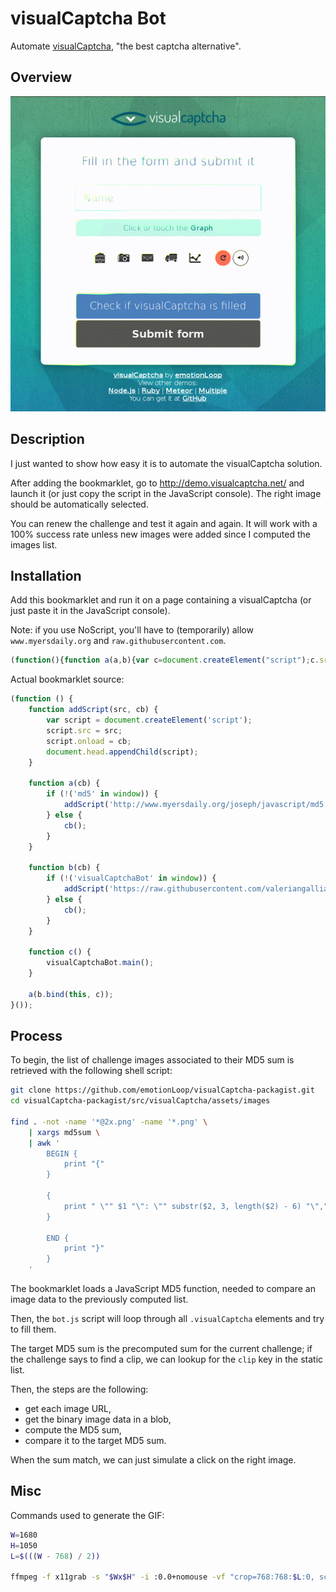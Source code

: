 visualCaptcha Bot
=================

Automate [visualCaptcha](http://visualcaptcha.net/), "the best captcha
alternative".

Overview
--------

![visualCaptcha Bot](bot.gif)

Description
-----------

I just wanted to show how easy it is to automate the visualCaptcha solution.

After adding the bookmarklet, go to <http://demo.visualcaptcha.net/> and
launch it (or just copy the script in the JavaScript console). The right
image should be automatically selected.

You can renew the challenge and test it again and again. It will work with
a 100% success rate unless new images were added since I computed the
images list.

Installation
------------

Add this bookmarklet and run it on a page containing a visualCaptcha
(or just paste it in the JavaScript console).

Note: if you use NoScript, you'll have to (temporarily) allow
`www.myersdaily.org` and `raw.githubusercontent.com`.

```js
(function(){function a(a,b){var c=document.createElement("script");c.src=a,c.onload=b,document.head.appendChild(c)}function b(b){"md5"in window?b():a("http://www.myersdaily.org/joseph/javascript/md5.js",b)}function c(b){"visualCaptchaBot"in window?b():a("https://raw.githubusercontent.com/valeriangalliat/visualcaptcha-bot/master/bot.js",b)}function d(){visualCaptchaBot.main()}b(c.bind(this,d))}());
```

Actual bookmarklet source:

```js
(function () {
    function addScript(src, cb) {
        var script = document.createElement('script');
        script.src = src;
        script.onload = cb;
        document.head.appendChild(script);
    }

    function a(cb) {
        if (!('md5' in window)) {
            addScript('http://www.myersdaily.org/joseph/javascript/md5.js', cb);
        } else {
            cb();
        }
    }

    function b(cb) {
        if (!('visualCaptchaBot' in window)) {
            addScript('https://raw.githubusercontent.com/valeriangalliat/visualcaptcha-bot/master/bot.js', cb);
        } else {
            cb();
        }
    }

    function c() {
        visualCaptchaBot.main();
    }

    a(b.bind(this, c));
}());
```

Process
-------

To begin, the list of challenge images associated to their MD5 sum is
retrieved with the following shell script:

```sh
git clone https://github.com/emotionLoop/visualCaptcha-packagist.git
cd visualCaptcha-packagist/src/visualCaptcha/assets/images

find . -not -name '*@2x.png' -name '*.png' \
    | xargs md5sum \
    | awk '
        BEGIN {
            print "{"
        }

        {
            print " \"" $1 "\": \"" substr($2, 3, length($2) - 6) "\","
        }

        END {
            print "}"
        }
    '
```

The bookmarklet loads a JavaScript MD5 function, needed to compare an
image data to the previously computed list.

Then, the `bot.js` script will loop through all `.visualCaptcha` elements
and try to fill them.

The target MD5 sum is the precomputed sum for the current challenge; if
the challenge says to find a clip, we can lookup for the `clip` key in the
static list.

Then, the steps are the following:

* get each image URL,
* get the binary image data in a blob,
* compute the MD5 sum,
* compare it to the target MD5 sum.

When the sum match, we can just simulate a click on the right image.

Misc
----

Commands used to generate the GIF:

```sh
W=1680
H=1050
L=$(((W - 768) / 2))

ffmpeg -f x11grab -s "$Wx$H" -i :0.0+nomouse -vf "crop=768:768:$L:0, scale=512:512" bot.gif
```
